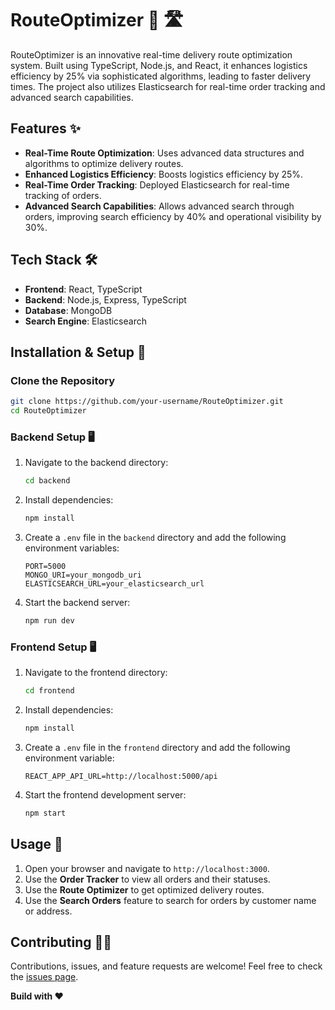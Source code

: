 # RouteOptimizer 🚚 🛣️ 

RouteOptimizer is an innovative real-time delivery route optimization system. Built using TypeScript, Node.js, and React, it enhances logistics efficiency by 25% via sophisticated algorithms, leading to faster delivery times. The project also utilizes Elasticsearch for real-time order tracking and advanced search capabilities.

## Features ✨

- **Real-Time Route Optimization**: Uses advanced data structures and algorithms to optimize delivery routes.
- **Enhanced Logistics Efficiency**: Boosts logistics efficiency by 25%.
- **Real-Time Order Tracking**: Deployed Elasticsearch for real-time tracking of orders.
- **Advanced Search Capabilities**: Allows advanced search through orders, improving search efficiency by 40% and operational visibility by 30%.

## Tech Stack 🛠️
- **Frontend**: React, TypeScript
- **Backend**: Node.js, Express, TypeScript
- **Database**: MongoDB
- **Search Engine**: Elasticsearch

## Installation & Setup 🚀

### Clone the Repository
```sh
git clone https://github.com/your-username/RouteOptimizer.git
cd RouteOptimizer
```

### Backend Setup 🖥️
1. Navigate to the backend directory:
    ```sh
    cd backend
    ```
2. Install dependencies:
    ```sh
    npm install
    ```
3. Create a `.env` file in the `backend` directory and add the following environment variables:
    ```
    PORT=5000
    MONGO_URI=your_mongodb_uri
    ELASTICSEARCH_URL=your_elasticsearch_url
    ```
4. Start the backend server:
    ```sh
    npm run dev
    ```

### Frontend Setup 🖥️
1. Navigate to the frontend directory:
    ```sh
    cd frontend
    ```
2. Install dependencies:
    ```sh
    npm install
    ```
3. Create a `.env` file in the `frontend` directory and add the following environment variable:
    ```
    REACT_APP_API_URL=http://localhost:5000/api
    ```
4. Start the frontend development server:
    ```sh
    npm start
    ```

## Usage 📝
1. Open your browser and navigate to `http://localhost:3000`.
2. Use the **Order Tracker** to view all orders and their statuses.
3. Use the **Route Optimizer** to get optimized delivery routes.
4. Use the **Search Orders** feature to search for orders by customer name or address.

## Contributing 🤝🏻
Contributions, issues, and feature requests are welcome! Feel free to check the [issues page](https://github.com/your-username/RouteOptimizer/issues).

**Build with ❤️**
